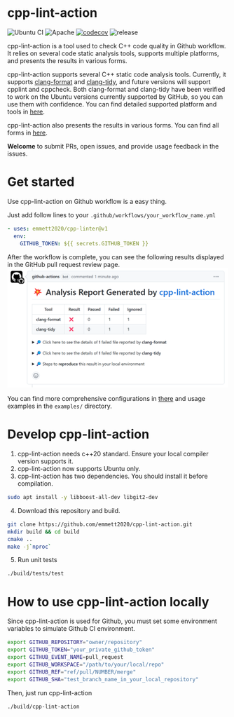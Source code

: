 # cpp-lint-action
![Ubuntu CI](https://github.com/emmett2020/cpp-lint-action/actions/workflows/pull_request_build_unittests_ubuntu_2404.yml/badge.svg)
![Apache](https://img.shields.io/github/license/emmett2020/cpp-lint-action)
[![codecov](https://codecov.io/gh/emmett2020/cpp-lint-action/graph/badge.svg?token=BO88mIYJ49)](https://codecov.io/gh/emmett2020/cpp-lint-action)
![release](https://img.shields.io/github/release/emmett2020/cpp-lint-action)

cpp-lint-action is a tool used to check C++ code quality in Github workflow. It
relies on several code static analysis tools, supports multiple platforms, and
presents the results in various forms.

cpp-lint-action supports several C++ static code analysis tools. Currently, it supports [clang-format](https://github.com/llvm/llvm-project/tree/main/clang/tools/clang-format) and [clang-tidy](https://github.com/llvm/llvm-project/tree/main/clang-tools-extra/clang-tidy), and future versions will support cpplint and cppcheck. Both clang-format and clang-tidy have been verified to work on the Ubuntu versions currently supported by GitHub, so you can use them with confidence. You can find detailed supported platform and tools in [here](./docs/supports.md).

cpp-lint-action also presents the results in various forms. You can find all forms in [here](./docs/result_report.md).

**Welcome** to submit PRs, open issues, and provide usage feedback in the issues.

# Get started
Use cpp-lint-action on Github workflow is a easy thing.

Just add follow lines to your `.github/workflows/your_workflow_name.yml`
```yaml
- uses: emmett2020/cpp-linter@v1
  env:
    GITHUB_TOKEN: ${{ secrets.GITHUB_TOKEN }}
```

After the workflow is complete, you can see the following results displayed in the GitHub pull request review page.
![output](./docs/cpp-lint-action.png)

You can find more comprehensive configurations in [there](action.yml) and usage examples in the `examples/` directory.

# Develop cpp-lint-action
1. cpp-lint-action needs c++20 standard. Ensure your local compiler version supports it.
2. cpp-lint-action now supports Ubuntu only.
3. cpp-lint-action has two dependencies. You should install it before compilation.
```bash
sudo apt install -y libboost-all-dev libgit2-dev
```

4. Download this repository and build.
```bash
git clone https://github.com/emmett2020/cpp-lint-action.git
mkdir build && cd build
cmake ..
make -j`nproc`

```

5. Run unit tests
```bash
./build/tests/test
```

# How to use cpp-lint-action locally
Since cpp-lint-action is used for Github, you must set some environment variables to simulate Github CI environment.
```bash
export GITHUB_REPOSITORY="owner/repository"
export GITHUB_TOKEN="your_private_github_token"
export GITHUB_EVENT_NAME=pull_request
export GITHUB_WORKSPACE="/path/to/your/local/repo"
export GITHUB_REF="ref/pull/NUMBER/merge"
export GITHUB_SHA="test_branch_name_in_your_local_repository"

```

Then, just run cpp-lint-action
```bash
./build/cpp-lint-action
```
